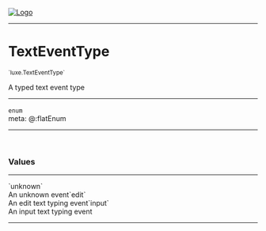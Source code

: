 
[![Logo](../../images/logo.png)](../../api/index.html)

---



<h1>TextEventType</h1>
<small>`luxe.TextEventType`</small>

A typed text event type

---

`enum`
<span class="meta">
<br/>meta: @:flatEnum
</span>


---

&nbsp;
&nbsp;

<h3>Values</h3> <hr/><span class="member signature apipage">`unknown`<br/> </span>
        <span class="small_desc_flat">An unknown event</span><span class="member signature apipage">`edit`<br/> </span>
        <span class="small_desc_flat">An edit text typing event</span><span class="member signature apipage">`input`<br/> </span>
        <span class="small_desc_flat">An input text typing event</span>







---

&nbsp;
&nbsp;
&nbsp;
&nbsp;